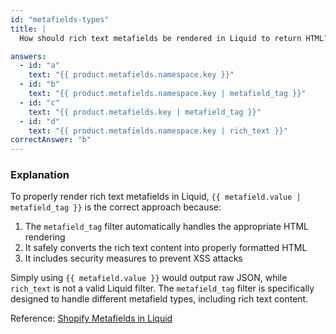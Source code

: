 ```yaml
---
id: "metafields-types"
title: |
  How should rich text metafields be rendered in Liquid to return HTML? 📝

answers:
  - id: "a"
    text: "{{ product.metafields.namespace.key }}"
  - id: "b"
    text: "{{ product.metafields.namespace.key | metafield_tag }}"
  - id: "c"
    text: "{{ product.metafields.key | metafield_tag }}"
  - id: "d"
    text: "{{ product.metafields.namespace.key | rich_text }}"
correctAnswer: "b"
---
```


### Explanation

To properly render rich text metafields in Liquid, `{{ metafield.value | metafield_tag }}` is the correct approach because:

1. The `metafield_tag` filter automatically handles the appropriate HTML rendering
2. It safely converts the rich text content into properly formatted HTML
3. It includes security measures to prevent XSS attacks

Simply using `{{ metafield.value }}` would output raw JSON, while `rich_text` is not a valid Liquid filter. The `metafield_tag` filter is specifically designed to handle different metafield types, including rich text content.

Reference: [Shopify Metafields in Liquid](https://shopify.dev/themes/architecture/templates/metafields-in-liquid) 